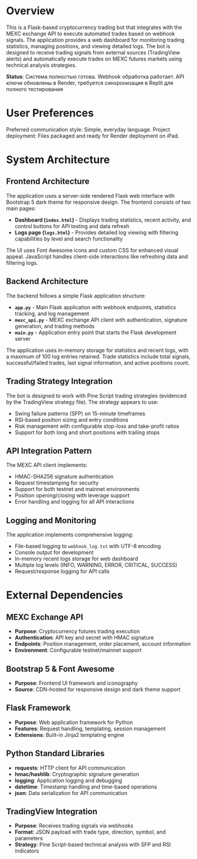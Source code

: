 # Overview

This is a Flask-based cryptocurrency trading bot that integrates with the MEXC exchange API to execute automated trades based on webhook signals. The application provides a web dashboard for monitoring trading statistics, managing positions, and viewing detailed logs. The bot is designed to receive trading signals from external sources (TradingView alerts) and automatically execute trades on MEXC futures markets using technical analysis strategies.

**Status**: Система полностью готова. Webhook обработка работает. API ключи обновлены в Render, требуется синхронизация в Replit для полного тестирования

# User Preferences

Preferred communication style: Simple, everyday language.
Project deployment: Files packaged and ready for Render deployment on iPad.

# System Architecture

## Frontend Architecture
The application uses a server-side rendered Flask web interface with Bootstrap 5 dark theme for responsive design. The frontend consists of two main pages:
- **Dashboard (`index.html`)** - Displays trading statistics, recent activity, and control buttons for API testing and data refresh
- **Logs page (`logs.html`)** - Provides detailed log viewing with filtering capabilities by level and search functionality

The UI uses Font Awesome icons and custom CSS for enhanced visual appeal. JavaScript handles client-side interactions like refreshing data and filtering logs.

## Backend Architecture
The backend follows a simple Flask application structure:
- **`app.py`** - Main Flask application with webhook endpoints, statistics tracking, and log management
- **`mexc_api.py`** - MEXC exchange API client with authentication, signature generation, and trading methods
- **`main.py`** - Application entry point that starts the Flask development server

The application uses in-memory storage for statistics and recent logs, with a maximum of 100 log entries retained. Trade statistics include total signals, successful/failed trades, last signal information, and active positions count.

## Trading Strategy Integration
The bot is designed to work with Pine Script trading strategies (evidenced by the TradingView strategy file). The strategy appears to use:
- Swing failure patterns (SFP) on 15-minute timeframes
- RSI-based position sizing and entry conditions
- Risk management with configurable stop-loss and take-profit ratios
- Support for both long and short positions with trailing stops

## API Integration Pattern
The MEXC API client implements:
- HMAC-SHA256 signature authentication
- Request timestamping for security
- Support for both testnet and mainnet environments
- Position opening/closing with leverage support
- Error handling and logging for all API interactions

## Logging and Monitoring
The application implements comprehensive logging:
- File-based logging to `webhook_log.txt` with UTF-8 encoding
- Console output for development
- In-memory recent logs storage for web dashboard
- Multiple log levels (INFO, WARNING, ERROR, CRITICAL, SUCCESS)
- Request/response logging for API calls

# External Dependencies

## MEXC Exchange API
- **Purpose**: Cryptocurrency futures trading execution
- **Authentication**: API key and secret with HMAC signature
- **Endpoints**: Position management, order placement, account information
- **Environment**: Configurable testnet/mainnet support

## Bootstrap 5 & Font Awesome
- **Purpose**: Frontend UI framework and iconography
- **Source**: CDN-hosted for responsive design and dark theme support

## Flask Framework
- **Purpose**: Web application framework for Python
- **Features**: Request handling, templating, session management
- **Extensions**: Built-in Jinja2 templating engine

## Python Standard Libraries
- **requests**: HTTP client for API communication
- **hmac/hashlib**: Cryptographic signature generation
- **logging**: Application logging and debugging
- **datetime**: Timestamp handling and time-based operations
- **json**: Data serialization for API communication

## TradingView Integration
- **Purpose**: Receives trading signals via webhooks
- **Format**: JSON payload with trade type, direction, symbol, and parameters
- **Strategy**: Pine Script-based technical analysis with SFP and RSI indicators